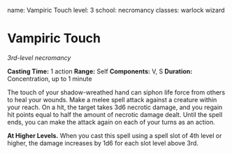 name: Vampiric Touch
level: 3
school: necromancy
classes: warlock
         wizard

# Vampiric Touch
_3rd-level necromancy_

**Casting Time:** 1 action
**Range:** Self
**Components:** V, S
**Duration:** Concentration, up to 1 minute

The touch of your shadow-wreathed hand can siphon life force from others to heal your wounds. Make a melee spell attack against a creature within your reach. On a hit, the target takes 3d6 necrotic damage, and you regain hit points equal to half the amount of necrotic damage dealt. Until the spell ends, you can make the attack again on each of your turns as an action.

**At Higher Levels.** When you cast this spell using a spell slot of 4th level or higher, the damage increases by 1d6 for each slot level above 3rd.
